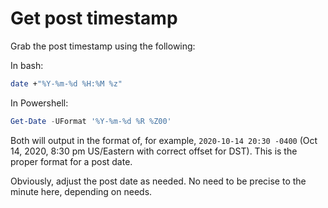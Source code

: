 # Get post timestamp

Grab the post timestamp using the following:

In bash:

```bash
date +"%Y-%m-%d %H:%M %z"
```

In Powershell:

```powershell
Get-Date -UFormat '%Y-%m-%d %R %Z00'
```

Both will output in the format of, for example, `2020-10-14 20:30 -0400` (Oct 14, 2020, 8:30 pm US/Eastern with correct offset for DST). This is the proper format for a post date.

Obviously, adjust the post date as needed. No need to be precise to the minute here, depending on needs.
